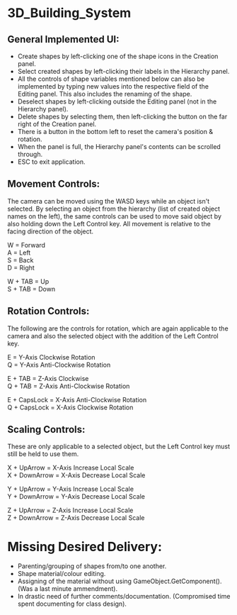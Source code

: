 # 3D_Building_System

## General Implemented UI:
- Create shapes by left-clicking one of the shape icons in the Creation panel.
- Select created shapes by left-clicking their labels in the Hierarchy panel.
- All the controls of shape variables mentioned below can also be implemented by typing new values into the respective field of the Editing panel. This also includes the renaming of the shape.
- Deselect shapes by left-clicking outside the Editing panel (not in the Hierarchy panel).
- Delete shapes by selecting them, then left-clicking the button on the far right of the Creation panel.
- There is a button in the bottom left to reset the camera's position & rotation.
- When the panel is full, the Hierarchy panel's contents can be scrolled through.
- ESC to exit application.


## Movement Controls:
The camera can be moved using the WASD keys while an object isn't selected. By selecting an object from the hierarchy (list of created object names on the left), the same controls can be used to move said object by also holding down the Left Control key. All movement is relative to the facing direction of the object.

W = Forward  <br />
A = Left  <br />
S = Back  <br />
D = Right <br />

W + TAB = Up <br />
S + TAB = Down <br />

## Rotation Controls:
The following are the controls for rotation, which are again applicable to the camera and also the selected object with the addition of the Left Control key. 

E = Y-Axis Clockwise Rotation <br />
Q = Y-Axis Anti-Clockwise Rotation <br />

E + TAB = Z-Axis Clockwise <br />
Q + TAB = Z-Axis Anti-Clockwise Rotation <br />

E + CapsLock = X-Axis Anti-Clockwise Rotation <br />
Q + CapsLock = X-Axis Clockwise Rotation <br />

## Scaling Controls:
These are only applicable to a selected object, but the Left Control key must still be held to use them.

X + UpArrow = X-Axis Increase Local Scale  <br />
X + DownArrow = X-Axis Decrease Local Scale  <br />

Y + UpArrow = Y-Axis Increase Local Scale  <br />
Y + DownArrow = Y-Axis Decrease Local Scale  <br />
 
Z + UpArrow = Z-Axis Increase Local Scale  <br />
Z + DownArrow = Z-Axis Decrease Local Scale  <br />

# Missing Desired Delivery:
- Parenting/grouping of shapes from/to one another.
- Shape material/colour editing.
- Assigning of the material without using GameObject.GetComponent<T>(). (Was a last minute ammendment).
- In drastic need of further comments/documentation. (Compromised time spent documenting for class design).


